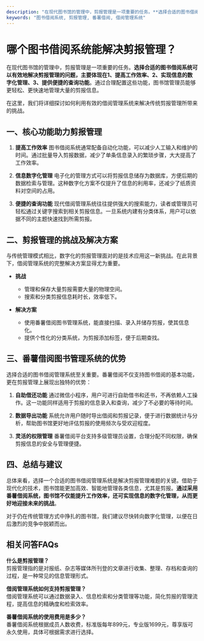 ```yaml
---
description: "在现代图书馆的管理中，剪报管理是一项重要的任务。**选择合适的图书借阅系统可以有效地解决剪报管理的问题，主要体现在1、提高工作效率、2、实现信息的数字化管理、3、提供便捷的查询功能**。通过合理配置这些功能，图书馆管理员能够更轻松、更快速地管理大量的剪报信息。"
keywords: "图书借阅系统, 剪报管理, 番薯借阅, 借阅管理系统"
---
```

# 哪个图书借阅系统能解决剪报管理？

在现代图书馆的管理中，剪报管理是一项重要的任务。**选择合适的图书借阅系统可以有效地解决剪报管理的问题，主要体现在1、提高工作效率、2、实现信息的数字化管理、3、提供便捷的查询功能**。通过合理配置这些功能，图书馆管理员能够更轻松、更快速地管理大量的剪报信息。

在这里，我们将详细探讨如何利用有效的借阅管理系统来解决传统剪报管理所带来的挑战。

## **一、核心功能助力剪报管理**

1. **提高工作效率**
   图书借阅系统通常配备自动化功能，可以减少人工输入和维护的时间。通过批量导入剪报数据，减少了单条信息录入的繁琐步骤，大大提高了工作效率。

2. **信息数字化管理**
   电子化的管理方式可以将剪报信息储存为数据库，方便后期的数据检索与管理。这种数字化方案不仅提升了信息的利用率，还减少了纸质资料对空间的占用。

3. **便捷的查询功能**
   现代借阅管理系统往往提供强大的搜索能力，读者或管理员可轻松通过关键字搜索到相关剪报信息。一旦系统内建有分类体系，用户可以依据不同的主题快速找到所需剪报。

## **二、剪报管理的挑战及解决方案**

与传统管理模式相比，数字化的剪报管理面对的是技术应用这一新挑战。在此背景下，借阅管理系统的完整解决方案显得尤为重要。

- **挑战**
  - 管理和保存大量剪报需要大量的物理空间。
  - 搜索和分类剪报信息耗时长，效率低下。

- **解决方案**
  - 使用番薯借阅图书管理系统，能直接扫描、录入并储存剪报，使其信息化。
  - 提供个性化的分类系统，为剪报添加标签，便于后期查找。

## **三、番薯借阅图书管理系统的优势**

选择合适的图书借阅管理系统至关重要。番薯借阅不仅支持图书借阅的基本功能，更在剪报管理上展现出独特的优势：

1. **自助借还功能**
   通过微信小程序，用户可进行自助借书和还书，不再依赖人工操作。这一功能同样适用于剪报的信息录入和查询，减少了不必要的等待时间。

2. **数据导出功能**
   系统允许用户随时导出借阅和剪报记录，便于进行数据统计与分析，帮助图书馆更好地评估剪报的使用频次与受欢迎程度。

3. **灵活的权限管理**
   番薯借阅平台支持多级管理员设置，合理分配不同权限，确保剪报信息的安全与管理便捷。

## **四、总结与建议**

总体来看，选择一个合适的图书借阅管理系统是解决剪报管理难题的关键。借助于现代化的技术，图书馆能更加高效、智能地管理各类信息，尤其是剪报。**通过采用番薯借阅系统，图书馆不仅能提升工作效率，还可实现信息的数字化管理，从而更好地迎接未来的挑战**。

对于仍在传统管理方式中挣扎的图书馆，我们建议尽快转向数字化管理，以便在日后激烈的竞争中脱颖而出。

## 相关问答FAQs

**什么是剪报管理？**  
剪报管理指的是对报纸、杂志等媒体所刊登的文章进行收集、整理、存档和查询的过程，是一种常见的信息管理形式。

**借阅管理系统如何支持剪报管理？**  
借阅管理系统可以通过数据录入、信息检索和分类管理等功能，简化剪报的管理流程，提高信息的精确度和检索效率。

**番薯借阅系统的使用费用是多少？**  
番薯借阅系统根据成员人数收费，标准版每年899元，专业版1699元，尊享版可永久使用，具体可根据需求进行选择。
